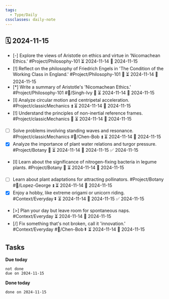 ```yaml
---
tags:
  - Type/Daily
cssclasses: daily-note
---
```


## 🗓️ 2024-11-15

- [-] Explore the views of Aristotle on ethics and virtue in 'Nicomachean Ethics.' #Project/Philosophy-101 ⏳ 2024-11-14 📅 2024-11-15
- [!] Reflect on the philosophy of Friedrich Engels in 'The Condition of the Working Class in England.' #Project/Philosophy-101 🔽 ⏳ 2024-11-14 📅 2024-11-15
- [*] Write a summary of Aristotle's 'Nicomachean Ethics.' #Project/Philosophy-101 #👤/Singh-Ivy 🔽 ⏳ 2024-11-14 📅 2024-11-15
- [I] Analyze circular motion and centripetal acceleration. #Project/classicMechanics ⏫ ⏳ 2024-11-14 📅 2024-11-15
- [!] Understand the principles of non-inertial reference frames. #Project/classicMechanics 🔺 ⏳ 2024-11-14 📅 2024-11-15
- [ ] Solve problems involving standing waves and resonance. #Project/classicMechanics #👤/Chen-Bob ⏫ ⏳ 2024-11-14 📅 2024-11-15
- [x] Analyze the importance of plant water relations and turgor pressure. #Project/Botany 🔽 ⏳ 2024-11-14 📅 2024-11-15 ✅ 2024-11-15
- [I] Learn about the significance of nitrogen-fixing bacteria in legume plants. #Project/Botany 🔺 ⏳ 2024-11-14 📅 2024-11-15
- [ ] Learn about plant adaptations for attracting pollinators. #Project/Botany #👤/Lopez-George ⏫ ⏳ 2024-11-14 📅 2024-11-15
- [x] Enjoy a hobby, like extreme origami or unicorn riding. #Context/Everyday ⏬ ⏳ 2024-11-14 📅 2024-11-15 ✅ 2024-11-15
- [>] Plan your day but leave room for spontaneous naps. #Context/Everyday ⏳ 2024-11-14 📅 2024-11-15
- [/] Fix something that's not broken, call it 'innovation.' #Context/Everyday #👤/Chen-Bob ⏬ ⏳ 2024-11-14 📅 2024-11-15

## Tasks

**Due today**

```tasks
not done
due on 2024-11-15
```

**Done today**

```tasks
done on 2024-11-15
```
            